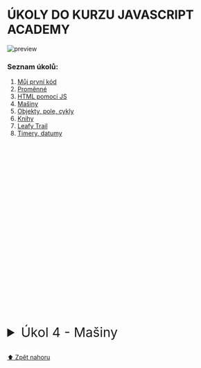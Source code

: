 <h1 id="nahoru">ÚKOLY DO KURZU JAVASCRIPT ACADEMY</h1>

![preview](./solutions/1-pilot-battle/images/preview.png)

### Seznam úkolů:

1. [Můj první kód](./solutions/1-pilot-battle/1-simply-square.md)  
2. [Proměnné](./solutions/1-pilot-battle/2-carrom.md)  
3. [HTML pomocí JS](./solutions/1-pilot-battle/3-push-button.md)  
4. [Mašiny](#ukol4)  
5. [Objekty, pole, cykly](./solutions/1-pilot-battle/5-acid-rain.md)  
6. [Knihy](./solutions/1-pilot-battle/6-missing-slice.md)  
7. [Leafy Trail](./solutions/1-pilot-battle/7-leafy-trail.md)  
8. [Timery, datumy](./solutions/1-pilot-battle/8-forking-crazy.md)

<br>
<br>
<br>
<br>
<br>
<br>

<br>
<br>
<br>

<br>
<br>

<br><br>
<br>
<br>
<br>

<br>
<br>
<br><br>

<br>
<br>
<br>

<details> 
    <summary id="ukol4"style="font-size:30px;cursor:pointer">Úkol 4 - Mašiny</summary>

</details>
<br>

[⬆ Zpět nahoru](#nahoru)
